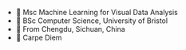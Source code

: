 - :school: Msc Machine Learning for Visual Data Analysis
- :school: BSc Computer Science, University of Bristol
- :panda_face: From Chengdu, Sichuan, China
- :musical_keyboard: Carpe Diem
